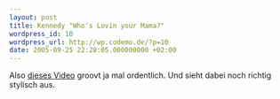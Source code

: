 ```yaml
---
layout: post
title: Kennedy "Who's Lovin your Mama?"
wordpress_id: 10
wordpress_url: http://wp.codemo.de/?p=10
date: 2005-09-25 22:28:05.000000000 +02:00
---
```

Also [dieses Video](http://www.atomfilms.com/af/content/whos_lovin_momma) groovt ja mal ordentlich. Und sieht dabei noch richtig stylisch aus.
